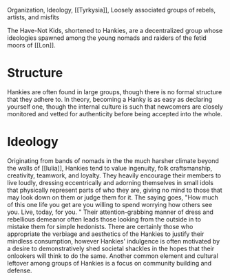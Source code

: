 Organization, Ideology, [[Tyrkysia]], Loosely associated groups of rebels, artists, and misfits

The Have-Not Kids, shortened to Hankies, are a decentralized group whose ideologies spawned among the young nomads and raiders of the fetid moors of [[Lon]]. 

# Structure
Hankies are often found in large groups, though there is no formal structure that they adhere to. In theory, becoming a Hanky is as easy as declaring yourself one, though the internal culture is such that newcomers are closely monitored and vetted for authenticity before being accepted into the whole. 
# Ideology
Originating from bands of nomads in the the much harsher climate beyond the walls of [[Iulia]], Hankies tend to value ingenuity, folk craftsmanship, creativity, teamwork, and loyalty. They heavily encourage their members to live loudly, dressing eccentrically and adorning themselves in small idols that physically represent parts of who they are, giving no mind to those that may look down on them or judge them for it. The saying goes, "How much of this one life you get are you willing to spend worrying how others see you. Live, today, for you. "
Their attention-grabbing manner of dress and rebellious demeanor often leads those looking from the outside in to mistake them for simple hedonists. There are certainly those who appropriate the verbiage and aesthetics of the Hankies to justify their mindless consumption, however Hankies' indulgence is often motivated by a desire to demonstratively shed societal shackles in the hopes that their onlookers will think to do the same. 
Another common element and cultural leftover among groups of Hankies is a focus on community building and defense. 